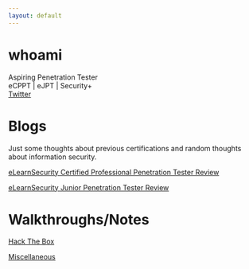 ```yaml
---
layout: default
---
```


# whoami

Aspiring Penetration Tester  
eCPPT | eJPT | Security+  
[Twitter](https://twitter.com/WatIsYourPasswd)    

# Blogs  
Just some thoughts about previous certifications and random thoughts about information security. 

[eLearnSecurity Certified Professional Penetration Tester Review](./ecpptReview.md)

[eLearnSecurity Junior Penetration Tester Review](./ejptReview.md)


# Walkthroughs/Notes

[Hack The Box](./HTB/)

[Miscellaneous](./Misc)
